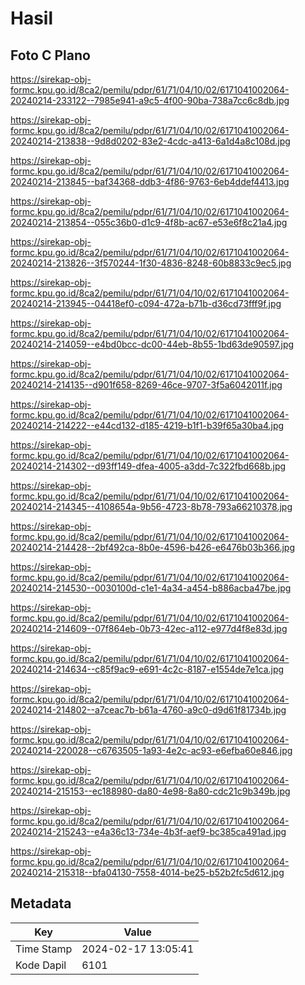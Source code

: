 # Hasil

## Foto C Plano

https://sirekap-obj-formc.kpu.go.id/8ca2/pemilu/pdpr/61/71/04/10/02/6171041002064-20240214-233122--7985e941-a9c5-4f00-90ba-738a7cc6c8db.jpg

https://sirekap-obj-formc.kpu.go.id/8ca2/pemilu/pdpr/61/71/04/10/02/6171041002064-20240214-213838--9d8d0202-83e2-4cdc-a413-6a1d4a8c108d.jpg

https://sirekap-obj-formc.kpu.go.id/8ca2/pemilu/pdpr/61/71/04/10/02/6171041002064-20240214-213845--baf34368-ddb3-4f86-9763-6eb4ddef4413.jpg

https://sirekap-obj-formc.kpu.go.id/8ca2/pemilu/pdpr/61/71/04/10/02/6171041002064-20240214-213854--055c36b0-d1c9-4f8b-ac67-e53e6f8c21a4.jpg

https://sirekap-obj-formc.kpu.go.id/8ca2/pemilu/pdpr/61/71/04/10/02/6171041002064-20240214-213826--3f570244-1f30-4836-8248-60b8833c9ec5.jpg

https://sirekap-obj-formc.kpu.go.id/8ca2/pemilu/pdpr/61/71/04/10/02/6171041002064-20240214-213945--04418ef0-c094-472a-b71b-d36cd73fff9f.jpg

https://sirekap-obj-formc.kpu.go.id/8ca2/pemilu/pdpr/61/71/04/10/02/6171041002064-20240214-214059--e4bd0bcc-dc00-44eb-8b55-1bd63de90597.jpg

https://sirekap-obj-formc.kpu.go.id/8ca2/pemilu/pdpr/61/71/04/10/02/6171041002064-20240214-214135--d901f658-8269-46ce-9707-3f5a6042011f.jpg

https://sirekap-obj-formc.kpu.go.id/8ca2/pemilu/pdpr/61/71/04/10/02/6171041002064-20240214-214222--e44cd132-d185-4219-b1f1-b39f65a30ba4.jpg

https://sirekap-obj-formc.kpu.go.id/8ca2/pemilu/pdpr/61/71/04/10/02/6171041002064-20240214-214302--d93ff149-dfea-4005-a3dd-7c322fbd668b.jpg

https://sirekap-obj-formc.kpu.go.id/8ca2/pemilu/pdpr/61/71/04/10/02/6171041002064-20240214-214345--4108654a-9b56-4723-8b78-793a66210378.jpg

https://sirekap-obj-formc.kpu.go.id/8ca2/pemilu/pdpr/61/71/04/10/02/6171041002064-20240214-214428--2bf492ca-8b0e-4596-b426-e6476b03b366.jpg

https://sirekap-obj-formc.kpu.go.id/8ca2/pemilu/pdpr/61/71/04/10/02/6171041002064-20240214-214530--0030100d-c1e1-4a34-a454-b886acba47be.jpg

https://sirekap-obj-formc.kpu.go.id/8ca2/pemilu/pdpr/61/71/04/10/02/6171041002064-20240214-214609--07f864eb-0b73-42ec-a112-e977d4f8e83d.jpg

https://sirekap-obj-formc.kpu.go.id/8ca2/pemilu/pdpr/61/71/04/10/02/6171041002064-20240214-214634--c85f9ac9-e691-4c2c-8187-e1554de7e1ca.jpg

https://sirekap-obj-formc.kpu.go.id/8ca2/pemilu/pdpr/61/71/04/10/02/6171041002064-20240214-214802--a7ceac7b-b61a-4760-a9c0-d9d61f81734b.jpg

https://sirekap-obj-formc.kpu.go.id/8ca2/pemilu/pdpr/61/71/04/10/02/6171041002064-20240214-220028--c6763505-1a93-4e2c-ac93-e6efba60e846.jpg

https://sirekap-obj-formc.kpu.go.id/8ca2/pemilu/pdpr/61/71/04/10/02/6171041002064-20240214-215153--ec188980-da80-4e98-8a80-cdc21c9b349b.jpg

https://sirekap-obj-formc.kpu.go.id/8ca2/pemilu/pdpr/61/71/04/10/02/6171041002064-20240214-215243--e4a36c13-734e-4b3f-aef9-bc385ca491ad.jpg

https://sirekap-obj-formc.kpu.go.id/8ca2/pemilu/pdpr/61/71/04/10/02/6171041002064-20240214-215318--bfa04130-7558-4014-be25-b52b2fc5d612.jpg


## Metadata

| Key        | Value               |
| ---------- | ------------------- |
| Time Stamp | 2024-02-17 13:05:41 |
| Kode Dapil | 6101                |



